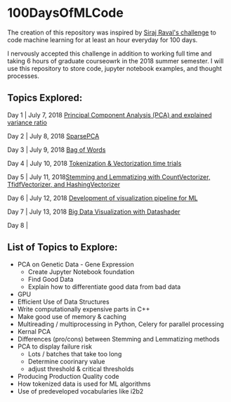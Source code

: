 # 100DaysOfMLCode

The creation of this repository was inspired by [Siraj Raval's challenge](https://www.linkedin.com/feed/update/urn:li:activity:6420525903968825344) to code machine learning for at least an hour everyday for 100 days.

I nervously accepted this challenge in addition to working full time and taking 6 hours of graduate courseowrk in the 2018 summer semester. I will use this repository to store code, jupyter notebook examples, and thought processes. 

## Topics Explored:
   Day 1 | July 7, 2018 [Principal Component Analysis (PCA) and explained variance ratio](https://www.linkedin.com/feed/update/urn:li:activity:6421471671445647360)
   
   Day 2 | July 8, 2018 [SparsePCA](https://www.linkedin.com/feed/update/urn:li:activity:6421890522410950656)
   
   Day 3 | July 9, 2018 [Bag of Words](https://www.linkedin.com/feed/update/urn:li:activity:6422292934531514368)
   
   Day 4 | July 10, 2018 [Tokenization & Vectorization time trials](https://www.linkedin.com/feed/update/urn:li:activity:6422632133264703488)
     
Day 5 | July 11, 2018[Stemming and Lemmatizing with CountVectorizer, TfidfVectorizer, and HashingVectorizer](https://www.linkedin.com/feed/update/urn:li:activity:6422967354082230272)

Day 6 | July 12, 2018 [Development of visualization pipeline for ML](https://www.linkedin.com/feed/update/urn:li:activity:6423344745891790848)

Day 7 | July 13, 2018 [Big Data Visualization with Datashader](https://www.linkedin.com/feed/update/urn:li:activity:6423638989181325312)

Day 8 | []()

## List of Topics to Explore:

* PCA on Genetic Data - Gene Expression
  - Create Jupyter Notebook foundation
  - Find Good Data
  - Explain how to differentiate good data from bad data
* GPU
* Efficient Use of Data Structures
* Write computationally expensive parts in C++
* Make good use of memory & caching
* Multireading / multiprocessing in Python, Celery for parallel processing
* Kernal PCA
* Differences (pro/cons) between Stemming and Lemmatizing methods
* PCA to display failure risk
  - Lots / batches that take too long
  - Determine coorinary value
  - adjust threshold & critical thresholds
* Producing Production Quality code
* How tokenized data is used for ML algorithms
* Use of predeveloped vocabularies like i2b2
